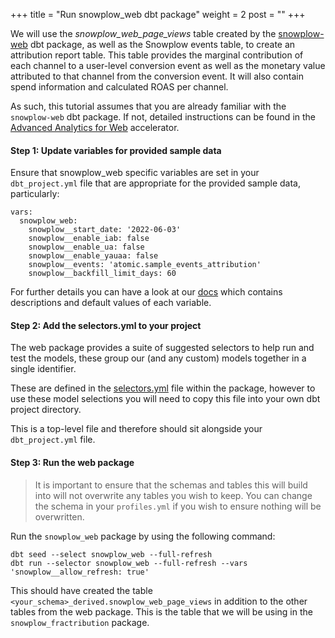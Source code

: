 +++
title = "Run snowplow_web dbt package"
weight = 2
post = ""
+++

We will use the *snowplow_web_page_views* table created by the [snowplow-web](https://hub.getdbt.com/snowplow/snowplow_web/latest/) dbt package, as well as the Snowplow events table, to create an attribution report table. This table provides the marginal contribution of each channel to a user-level conversion event as well as the monetary value attributed to that channel from the conversion event. It will also contain spend information and calculated ROAS per channel.

As such, this tutorial assumes that you are already familiar with the `snowplow-web` dbt package. If not, detailed instructions can be found in the [Advanced Analytics for Web](https://docs.snowplow.io/accelerators/web) accelerator.


#### **Step 1:** Update variables for provided sample data
Ensure that snowplow_web specific variables are set in your `dbt_project.yml` file that are appropriate for the provided sample data, particularly:

```
vars:
  snowplow_web:
    snowplow__start_date: '2022-06-03'
    snowplow__enable_iab: false
    snowplow__enable_ua: false
    snowplow__enable_yauaa: false
    snowplow__events: 'atomic.sample_events_attribution'
    snowplow__backfill_limit_days: 60
```

For further details you can have a look at our [docs](https://docs.snowplow.io/docs/modeling-your-data/modeling-your-data-with-dbt/dbt-configuration/web/) which contains descriptions and default values of each variable.

#### **Step 2:** Add the selectors.yml to your project

The web package provides a suite of suggested selectors to help run and test the models, these group our (and any custom) models together in a single identifier.

These are defined in the [selectors.yml](https://github.com/snowplow/dbt-snowplow-web/blob/main/selectors.yml) file within the package, however to use these model selections you will need to copy this file into your own dbt project directory.

This is a top-level file and therefore should sit alongside your `dbt_project.yml` file.

#### **Step 3:** Run the web package
> It is important to ensure that the schemas and tables this will build into will not overwrite any tables you wish to keep. You can change the schema in your `profiles.yml` if you wish to ensure nothing will be overwritten.

Run the `snowplow_web` package by using the following command:

```
dbt seed --select snowplow_web --full-refresh
dbt run --selector snowplow_web --full-refresh --vars 'snowplow__allow_refresh: true'
```

This should have created the table `<your_schema>_derived.snowplow_web_page_views` in addition to the other tables from the web package. This is the table that we will be using in the `snowplow_fractribution` package.
